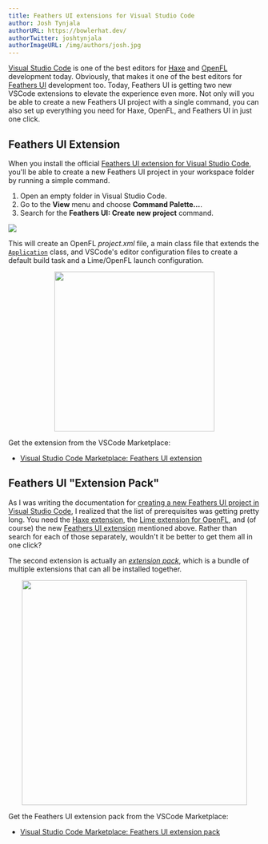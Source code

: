 ```yaml
---
title: Feathers UI extensions for Visual Studio Code
author: Josh Tynjala
authorURL: https://bowlerhat.dev/
authorTwitter: joshtynjala
authorImageURL: /img/authors/josh.jpg
---
```


[Visual Studio Code](https://code.visualstudio.com/) is one of the best editors for [Haxe](https://haxe.org/) and [OpenFL](https://openfl.org/) development today. Obviously, that makes it one of the best editors for [Feathers UI](https://feathersui.com/) development too. Today, Feathers UI is getting two new VSCode extensions to elevate the experience even more. Not only will you be able to create a new Feathers UI project with a single command, you can also set up everything you need for Haxe, OpenFL, and Feathers UI in just one click.

## Feathers UI Extension

When you install the official [Feathers UI extension for Visual Studio Code](https://marketplace.visualstudio.com/items?itemName=bowlerhatllc.vscode-feathersui), you'll be able to create a new Feathers UI project in your workspace folder by running a simple command.

1. Open an empty folder in Visual Studio Code.
1. Go to the **View** menu and choose **Command Palette…**.
1. Search for the **Feathers UI: Create new project** command.

![](/blog/img/vscode-feathers-ui-create-new-project.png)

This will create an OpenFL _project.xml_ file, a main class file that extends the [`Application`](https://feathersui.com/learn/haxe-openfl/application/) class, and VSCode's editor configuration files to create a default build task and a Lime/OpenFL launch configuration.

<div style="text-align:center;"><img src="/blog/img/vscode-feathers-ui-create-new-project-explorer.png" style="width:320px"></div>

Get the extension from the VSCode Marketplace:

- [Visual Studio Code Marketplace: Feathers UI extension](https://marketplace.visualstudio.com/items?itemName=bowlerhatllc.vscode-feathersui)

## Feathers UI "Extension Pack"

As I was writing the documentation for [creating a new Feathers UI project in Visual Studio Code](https://feathersui.com/learn/haxe-openfl/visual-studio-code), I realized that the list of prerequisites was getting pretty long. You need the [Haxe extension](https://marketplace.visualstudio.com/items?itemName=nadako.vshaxe), the [Lime extension for OpenFL](https://marketplace.visualstudio.com/items?itemName=openfl.lime-vscode-extension), and (of course) the new [Feathers UI extension](https://marketplace.visualstudio.com/items?itemName=bowlerhatllc.vscode-feathersui) mentioned above. Rather than search for each of those separately, wouldn't it be better to get them all in one click?

The second extension is actually an [_extension pack_](https://code.visualstudio.com/api/references/extension-manifest#extension-packs), which is a bundle of multiple extensions that can all be installed together.

<div style="text-align:center;"><img src="/blog/img/vscode-feathers-ui-extension-pack.png" style="width:450px"></div>

Get the Feathers UI extension pack from the VSCode Marketplace:

- [Visual Studio Code Marketplace: Feathers UI extension pack](https://marketplace.visualstudio.com/items?itemName=bowlerhatllc.vscode-feathersui-extension-pack)
